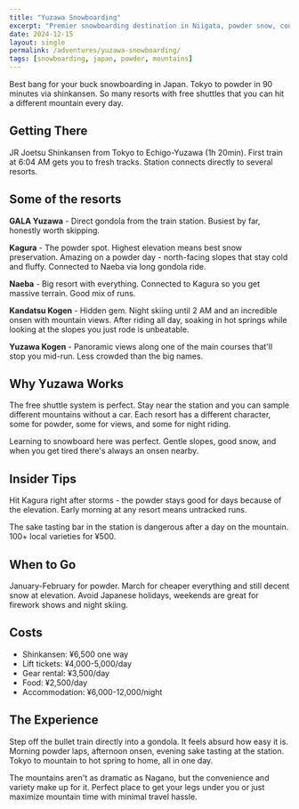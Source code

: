```yaml
---
title: "Yuzawa Snowboarding"
excerpt: "Premier snowboarding destination in Niigata, powder snow, convenient access from Tokyo"
date: 2024-12-15
layout: single
permalink: /adventures/yuzawa-snowboarding/
tags: [snowboarding, japan, powder, mountains]
---
```


Best bang for your buck snowboarding in Japan. Tokyo to powder in 90 minutes via shinkansen. So many resorts with free shuttles that you can hit a different mountain every day.

## Getting There
JR Joetsu Shinkansen from Tokyo to Echigo-Yuzawa (1h 20min). First train at 6:04 AM gets you to fresh tracks. Station connects directly to several resorts.

## Some of the resorts

**GALA Yuzawa** - Direct gondola from the train station. Busiest by far, honestly worth skipping.

**Kagura** - The powder spot. Highest elevation means best snow preservation. Amazing on a powder day - north-facing slopes that stay cold and fluffy. Connected to Naeba via long gondola ride.

**Naeba** - Big resort with everything. Connected to Kagura so you get massive terrain. Good mix of runs.

**Kandatsu Kogen** - Hidden gem. Night skiing until 2 AM and an incredible onsen with mountain views. After riding all day, soaking in hot springs while looking at the slopes you just rode is unbeatable.

**Yuzawa Kogen** - Panoramic views along one of the main courses that'll stop you mid-run. Less crowded than the big names.

## Why Yuzawa Works
The free shuttle system is perfect. Stay near the station and you can sample different mountains without a car. Each resort has a different character, some for powder, some for views, and some for night riding.

Learning to snowboard here was perfect. Gentle slopes, good snow, and when you get tired there's always an onsen nearby.

## Insider Tips

Hit Kagura right after storms - the powder stays good for days because of the elevation. Early morning at any resort means untracked runs.

The sake tasting bar in the station is dangerous after a day on the mountain. 100+ local varieties for ¥500.

## When to Go
January-February for powder. March for cheaper everything and still decent snow at elevation. Avoid Japanese holidays, weekends are great for firework shows and night skiing.

## Costs
- Shinkansen: ¥6,500 one way
- Lift tickets: ¥4,000-5,000/day
- Gear rental: ¥3,500/day
- Food: ¥2,500/day
- Accommodation: ¥6,000-12,000/night

## The Experience
Step off the bullet train directly into a gondola. It feels absurd how easy it is. Morning powder laps, afternoon onsen, evening sake tasting at the station. Tokyo to mountain to hot spring to home, all in one day.

The mountains aren't as dramatic as Nagano, but the convenience and variety make up for it. Perfect place to get your legs under you or just maximize mountain time with minimal travel hassle.